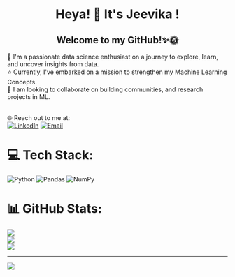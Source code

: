 <div align="center">
    <h1>Heya! 👋 It's Jeevika !</h1>
    <h2>Welcome to my GitHub!✨🌞</h2>
</div>
🌱 I'm a passionate data science enthusiast on a journey to explore, learn, and uncover insights from data.<br>⭐️ Currently, I've embarked on a mission to strengthen my Machine Learning Concepts.<br>🤝 I am looking to collaborate on building communities, and research projects in ML.<br><br> 


 🌐 Reach out to me at:<br>
[![LinkedIn](https://img.shields.io/badge/LinkedIn-%230077B5.svg?logo=linkedin&logoColor=white)](https://linkedin.com/in/jeevika2003sharma) 
[![Email]( https://cdn4.iconfinder.com/data/icons/social-media-logos-6/512/112-gmail_email_mail-512.png)]( mailto:jeevika2003sharma@gmail.com) 

# 💻 Tech Stack:
![Python](https://img.shields.io/badge/python-3670A0?style=for-the-badge&logo=python&logoColor=ffdd54) ![Pandas](https://img.shields.io/badge/pandas-%23150458.svg?style=for-the-badge&logo=pandas&logoColor=white) ![NumPy](https://img.shields.io/badge/numpy-%23013243.svg?style=for-the-badge&logo=numpy&logoColor=white)
# 📊 GitHub Stats:
![](https://github-readme-stats.vercel.app/api?username=JeevikaSharma&theme=highcontrast&hide_border=false&include_all_commits=false&count_private=false)<br/>
![](https://github-readme-streak-stats.herokuapp.com/?user=JeevikaSharma&theme=highcontrast&hide_border=false)<br/>
![](https://github-readme-stats.vercel.app/api/top-langs/?username=JeevikaSharma&theme=highcontrast&hide_border=false&include_all_commits=false&count_private=false&layout=compact)

---
[![](https://visitcount.itsvg.in/api?id=JeevikaSharma&icon=0&color=12)](https://visitcount.itsvg.in)

<!-- Proudly created with GPRM ( https://gprm.itsvg.in ) -->






















 


